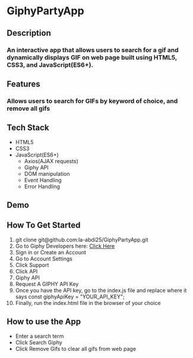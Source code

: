 # GiphyPartyApp


<h2>Description</h2>
<h3>An interactive app that allows users to search for a gif and dynamically displays GIF on web page built using HTML5, CSS3, and JavaScript(ES6+).</h3>

<h2>Features</h2>
<h3>Allows users to search for GIFs by keyword of choice, and remove all gifs</h3>


<h2>Tech Stack</h2>
<ul>
  <li>HTML5</li>
    <li>CSS3</li>
    <li>JavaScript(ES6+)
      <ul>
        <li>Axios(AJAX requests)</li>
        <li>Giphy API</li>
        <li>DOM manipulation</li>
        <li>Event Handling</li>
        <li>Error Handling</li>
      </ul>
    </li>
</ul>

<h2>Demo</h2>

<h2>How To Get Started</h2>
<ol>
  <li>git clone git@github.com:la-abdi25/GiphyPartyApp.git</li>
  <li>Go to Giphy Developers here: <a href="https://developers.giphy.com/">Click Here</a></li>
  <li>Sign in or Create an Account</li>
  <li>Go to Account Settings</li>
  <li>Click Support </li>
  <li>Click API</li>
  <li>Giphy API</li>
  <li>Request A GIPHY API Key</li>
  <li>Once you have the API key, go to the index.js file and replace where 
  it says const giphyApiKey = "YOUR_API_KEY";</li>
  <li>Finally, run the index.html file in the browser of your choice</li>
</ol>

<h2>How to use the App</h2>
<ul>
  <li>Enter a search term</li>
  <li>Click Search Giphy</li>
  <li>Click Remove Gifs to clear all gifs from web page</li>
</ul>


